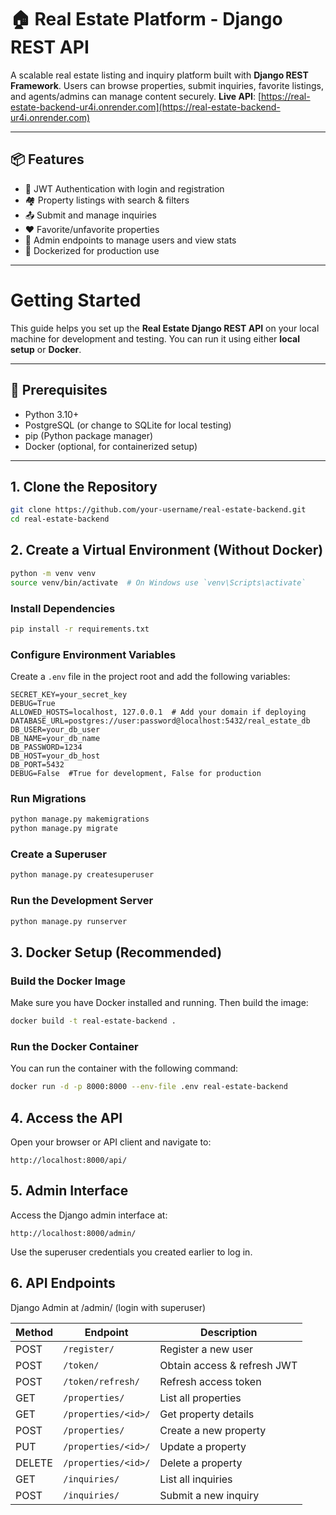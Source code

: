 # 🏠 Real Estate Platform - Django REST API

A scalable real estate listing and inquiry platform built with **Django REST Framework**.  Users can browse properties, submit inquiries, favorite listings, and agents/admins can manage content securely.
**Live API**: [https://real-estate-backend-ur4i.onrender.com](https://real-estate-backend-ur4i.onrender.com)

---

## 📦 Features

- 🔐 JWT Authentication with login and registration
- 🏘️ Property listings with search & filters
- 📤 Submit and manage inquiries
- ❤️ Favorite/unfavorite properties
- 👮 Admin endpoints to manage users and view stats
- 🐳 Dockerized for production use

---

#  Getting Started

This guide helps you set up the **Real Estate Django REST API** on your local machine for development and testing. You can run it using either **local setup** or **Docker**.

---

## 📁 Prerequisites

- Python 3.10+
- PostgreSQL (or change to SQLite for local testing)
- pip (Python package manager)
- Docker (optional, for containerized setup)

---

##  1. Clone the Repository

```bash
git clone https://github.com/your-username/real-estate-backend.git
cd real-estate-backend
```
##  2. Create a Virtual Environment (Without Docker)

```bash
python -m venv venv
source venv/bin/activate  # On Windows use `venv\Scripts\activate`
```
###   Install Dependencies

```bash
pip install -r requirements.txt
``` 

###   Configure Environment Variables
Create a `.env` file in the project root and add the following variables:
```env
SECRET_KEY=your_secret_key
DEBUG=True
ALLOWED_HOSTS=localhost, 127.0.0.1  # Add your domain if deploying
DATABASE_URL=postgres://user:password@localhost:5432/real_estate_db
DB_USER=your_db_user
DB_NAME=your_db_name
DB_PASSWORD=1234
DB_HOST=your_db_host
DB_PORT=5432
DEBUG=False  #True for development, False for production
```

###  Run Migrations
```bash
python manage.py makemigrations
python manage.py migrate
```

### Create a Superuser
```bash
python manage.py createsuperuser
```

### Run the Development Server
```bash
python manage.py runserver
```

##  3. Docker Setup (Recommended)

###  Build the Docker Image
Make sure you have Docker installed and running. Then build the image:
```bash
docker build -t real-estate-backend .
```

###  Run the Docker Container
You can run the container with the following command:
```bash
docker run -d -p 8000:8000 --env-file .env real-estate-backend
```

## 4. Access the API
Open your browser or API client and navigate to:
```
http://localhost:8000/api/
```
## 5. Admin Interface
Access the Django admin interface at:
```
http://localhost:8000/admin/       
```
Use the superuser credentials you created earlier to log in.    

## 6. API Endpoints
 Django Admin at /admin/ (login with superuser)
 
| Method | Endpoint          | Description                 |
| ------ | ----------------- | --------------------------- |
| POST   | `/register/`      | Register a new user         |
| POST   | `/token/`         | Obtain access & refresh JWT |
| POST   | `/token/refresh/` | Refresh access token        |
| GET    | `/properties/`    | List all properties         |
| GET    | `/properties/<id>/` | Get property details       |
| POST   | `/properties/`    | Create a new property       |
| PUT    | `/properties/<id>/` | Update a property         |
| DELETE | `/properties/<id>/` | Delete a property         |
| GET    | `/inquiries/`     | List all inquiries          |
| POST   | `/inquiries/`     | Submit a new inquiry        |

